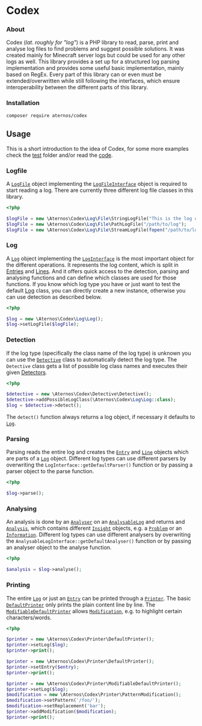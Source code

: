 # Codex

### About

Codex (*lat. roughly for "log"*) is a PHP library to read, parse, print and analyse log files to find problems and suggest possible
solutions. It was created mainly for Minecraft server logs but could be used for any other logs as well. This library provides a set
up for a structured log parsing implementation and provides some useful basic implementation, mainly based on RegEx. Every part
of this library can or even must be extended/overwritten while still following the interfaces, which ensure interoperability between
the different parts of this library.

### Installation

```
composer require aternos/codex
```

## Usage

This is a short introduction to the idea of Codex, for some more examples check the [test](test) folder
and/or read the [code](src).

### Logfile

A [`LogFile`](src/Log/File/LogFile.php) object implementing the [`LogFileInterface`](src/Log/File/LogFileInterface.php) object is required
to start reading a log. There are currently three different log file classes in this library.

```php
<?php

$logFile = new \Aternos\Codex\Log\File\StringLogFile("This is the log content");
$logFile = new \Aternos\Codex\Log\File\PathLogFile("/path/to/log");
$logFile = new \Aternos\Codex\Log\File\StreamLogFile(fopen("/path/to/log", "r"));
```

### Log

A [`Log`](src/Log/Log.php) object implementing the [`LogInterface`](src/Log/LogInterface.php) is the most important object
for the different operations. It represents the log content, which is split in [Entries](src/Log/EntryInterface.php) and [Lines](src/Log/LineInterface.php).
And it offers quick access to the detection, parsing and analysing functions and can define which classes are used
for those functions. If you know which log type you have or just want to test the default [Log](src/Log/Log.php) class, you can
directly create a new instance, otherwise you can use detection as described below.

```php
<?php

$log = new \Aternos\Codex\Log\Log();
$log->setLogFile($logFile);
```

### Detection

If the log type (specifically the class name of the log type) is unknown you can use the [`Detective`](src/Detective/Detective.php) class
to automatically detect the log type. The `Detective` class gets a list of possible log class names and executes
their given [Detectors](src/Detective/DetectorInterface.php).

```php
<?php

$detective = new \Aternos\Codex\Detective\Detective();
$detective->addPossibleLogClass(\Aternos\Codex\Log\Log::class);
$log = $detective->detect();
```

The `detect()` function always returns a log object, if necessary it defaults to [`Log`](src/Log/Log.php).

### Parsing

Parsing reads the entire log and creates the [`Entry`](src/Log/EntryInterface.php) and [`Line`](src/Log/LineInterface.php) objects which
are parts of a [`Log`](src/Log/LogInterface.php) object. Different log types can use different parsers by overwriting the 
`LogInterface::getDefaultParser()` function or by passing a parser object to the parse function.

```php
<?php

$log->parse();
```

### Analysing

An analysis is done by an [`Analyser`](src/Analyser/AnalyserInterface.php) on an [`AnalysableLog`](src/Log/AnalysableLogInterface.php) and returns
and [`Analysis`](src/Analysis/AnalysisInterface.php), which contains different [`Insight`](src/Analysis/InsightInterface.php) objects, e.g. a [`Problem`](src/Analysis/ProblemInterface.php)
or an [`Information`](src/Analysis/InformationInterface.php). Different log types can use different analysers by overwriting
the `AnalysableLogInterface::getDefaultAnalyser()` function or by passing an analyser object to the analyse function.

```php
<?php

$analysis = $log->analyse();
```

### Printing

The entire [`Log`](src/Log/LogInterface.php) or just an [`Entry`](src/Log/EntryInterface.php) can be printed through a [`Printer`](src/Printer/PrinterInterface.php). The basic
[`DefaultPrinter`](src/Printer/DefaultPrinter.php) only prints the plain content line by line. The [`ModifiableDefaultPrinter`](src/Printer/ModifiableDefaultPrinter.php)
allows [`Modification`](src/Printer/ModificationInterface.php), e.g. to highlight certain characters/words.

```php
<?php

$printer = new \Aternos\Codex\Printer\DefaultPrinter();
$printer->setLog($log);
$printer->print();

$printer = new \Aternos\Codex\Printer\DefaultPrinter();
$printer->setEntry($entry);
$printer->print();

$printer = new \Aternos\Codex\Printer\ModifiableDefaultPrinter();
$printer->setLog($log);
$modification = new \Aternos\Codex\Printer\PatternModification();
$modification->setPattern('/foo/');
$modification->setReplacement('bar');
$printer->addModification($modification);
$printer->print();
```